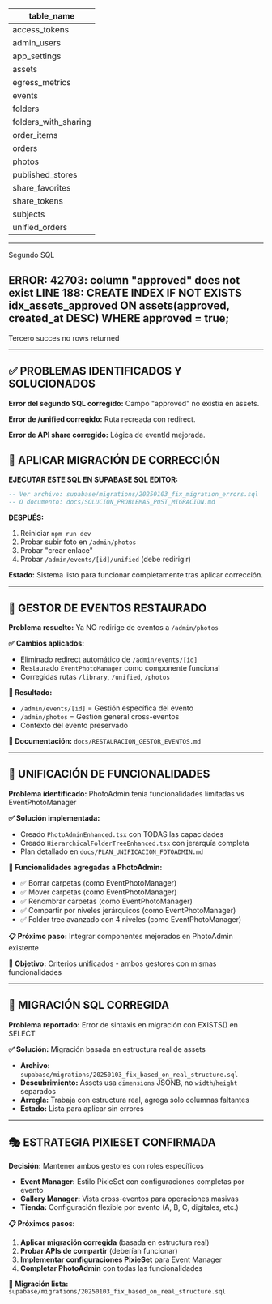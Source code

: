 | table_name           |
| -------------------- |
| access_tokens        |
| admin_users          |
| app_settings         |
| assets               |
| egress_metrics       |
| events               |
| folders              |
| folders_with_sharing |
| order_items          |
| orders               |
| photos               |
| published_stores     |
| share_favorites      |
| share_tokens         |
| subjects             |
| unified_orders       |


----

Segundo SQL

ERROR:  42703: column "approved" does not exist
LINE 188: CREATE INDEX IF NOT EXISTS idx_assets_approved ON assets(approved, created_at DESC) WHERE approved = true;
---

Tercero succes no rows returned

---

## ✅ PROBLEMAS IDENTIFICADOS Y SOLUCIONADOS

**Error del segundo SQL corregido:** Campo "approved" no existía en assets.

**Error de /unified corregido:** Ruta recreada con redirect.

**Error de API share corregido:** Lógica de eventId mejorada.

## 🚀 APLICAR MIGRACIÓN DE CORRECCIÓN

**EJECUTAR ESTE SQL EN SUPABASE SQL EDITOR:**

```sql
-- Ver archivo: supabase/migrations/20250103_fix_migration_errors.sql
-- O documento: docs/SOLUCION_PROBLEMAS_POST_MIGRACION.md
```

**DESPUÉS:**
1. Reiniciar `npm run dev`
2. Probar subir foto en `/admin/photos`
3. Probar "crear enlace" 
4. Probar `/admin/events/[id]/unified` (debe redirigir)

**Estado:** Sistema listo para funcionar completamente tras aplicar corrección.

---

## 🔄 GESTOR DE EVENTOS RESTAURADO

**Problema resuelto:** Ya NO redirige de eventos a `/admin/photos`

**✅ Cambios aplicados:**
- Eliminado redirect automático de `/admin/events/[id]`
- Restaurado `EventPhotoManager` como componente funcional
- Corregidas rutas `/library`, `/unified`, `/photos`

**🎯 Resultado:**
- `/admin/events/[id]` = Gestión específica del evento 
- `/admin/photos` = Gestión general cross-eventos
- Contexto del evento preservado

**📝 Documentación:** `docs/RESTAURACION_GESTOR_EVENTOS.md`

---

## 🚀 UNIFICACIÓN DE FUNCIONALIDADES

**Problema identificado:** PhotoAdmin tenía funcionalidades limitadas vs EventPhotoManager

**✅ Solución implementada:**
- Creado `PhotoAdminEnhanced.tsx` con TODAS las capacidades
- Creado `HierarchicalFolderTreeEnhanced.tsx` con jerarquía completa
- Plan detallado en `docs/PLAN_UNIFICACION_FOTOADMIN.md`

**🎯 Funcionalidades agregadas a PhotoAdmin:**
- ✅ Borrar carpetas (como EventPhotoManager)
- ✅ Mover carpetas (como EventPhotoManager)  
- ✅ Renombrar carpetas (como EventPhotoManager)
- ✅ Compartir por niveles jerárquicos (como EventPhotoManager)
- ✅ Folder tree avanzado con 4 niveles (como EventPhotoManager)

**📋 Próximo paso:** Integrar componentes mejorados en PhotoAdmin existente

**🎉 Objetivo:** Criterios unificados - ambos gestores con mismas funcionalidades

---

## 🔧 MIGRACIÓN SQL CORREGIDA

**Problema reportado:** Error de sintaxis en migración con EXISTS() en SELECT

**✅ Solución:** Migración basada en estructura real de assets
- **Archivo:** `supabase/migrations/20250103_fix_based_on_real_structure.sql`
- **Descubrimiento:** Assets usa `dimensions` JSONB, no `width`/`height` separados
- **Arregla:** Trabaja con estructura real, agrega solo columnas faltantes
- **Estado:** Lista para aplicar sin errores

---

## 🎭 ESTRATEGIA PIXIESET CONFIRMADA

**Decisión:** Mantener ambos gestores con roles específicos
- **Event Manager:** Estilo PixieSet con configuraciones completas por evento
- **Gallery Manager:** Vista cross-eventos para operaciones masivas
- **Tienda:** Configuración flexible por evento (A, B, C, digitales, etc.)

**📋 Próximos pasos:**
1. **Aplicar migración corregida** (basada en estructura real)
2. **Probar APIs de compartir** (deberían funcionar)
3. **Implementar configuraciones PixieSet** para Event Manager
4. **Completar PhotoAdmin** con todas las funcionalidades

**🔧 Migración lista:** `supabase/migrations/20250103_fix_based_on_real_structure.sql`
